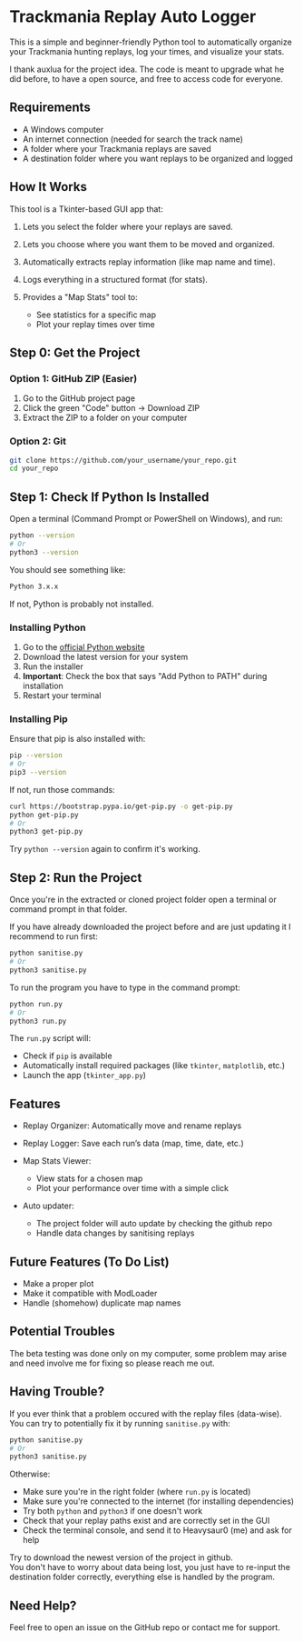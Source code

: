 # Trackmania Replay Auto Logger

This is a simple and beginner-friendly Python tool to automatically organize your Trackmania hunting replays, log your times, and visualize your stats.

I thank auxlua for the project idea. The code is meant to upgrade what he did before, to have a open source, and free to access code for everyone.

## Requirements

* A Windows computer
* An internet connection (needed for search the track name)
* A folder where your Trackmania replays are saved
* A destination folder where you want replays to be organized and logged

## How It Works

This tool is a Tkinter-based GUI app that:

1. Lets you select the folder where your replays are saved.
2. Lets you choose where you want them to be moved and organized.
3. Automatically extracts replay information (like map name and time).
4. Logs everything in a structured format (for stats).
5. Provides a "Map Stats" tool to:

   * See statistics for a specific map
   * Plot your replay times over time

## Step 0: Get the Project

### Option 1: GitHub ZIP (Easier)

1. Go to the GitHub project page
2. Click the green "Code" button → Download ZIP
3. Extract the ZIP to a folder on your computer

### Option 2: Git

```bash
git clone https://github.com/your_username/your_repo.git
cd your_repo
```

## Step 1: Check If Python Is Installed

Open a terminal (Command Prompt or PowerShell on Windows), and run:

```bash
python --version
# Or
python3 --version
```

You should see something like:

```bash
Python 3.x.x
```

If not, Python is probably not installed.

### Installing Python

1. Go to the [official Python website](https://www.python.org/downloads/)
2. Download the latest version for your system
3. Run the installer
4. **Important**: Check the box that says "Add Python to PATH" during installation
5. Restart your terminal

### Installing Pip

Ensure that pip is also installed with:

```bash
pip --version
# Or
pip3 --version
```

If not, run those commands:

```bash
curl https://bootstrap.pypa.io/get-pip.py -o get-pip.py
python get-pip.py
# Or
python3 get-pip.py
```

Try `python --version` again to confirm it's working.

## Step 2: Run the Project

Once you're in the extracted or cloned project folder open a terminal or command prompt in that folder.

If you have already downloaded the project before and are just updating it I recommend to run first:

```bash
python sanitise.py
# Or
python3 sanitise.py
```

To run the program you have to type in the command prompt:

```bash
python run.py
# Or
python3 run.py
```

The `run.py` script will:

* Check if `pip` is available
* Automatically install required packages (like `tkinter`, `matplotlib`, etc.)
* Launch the app (`tkinter_app.py`)

## Features

* Replay Organizer: Automatically move and rename replays
* Replay Logger: Save each run’s data (map, time, date, etc.)
* Map Stats Viewer:

  * View stats for a chosen map
  * Plot your performance over time with a simple click
* Auto updater:
  
  * The project folder will auto update by checking the github repo
  * Handle data changes by sanitising replays

## Future Features (To Do List)

* Make a proper plot
* Make it compatible with ModLoader
* Handle (shomehow) duplicate map names

## Potential Troubles

The beta testing was done only on my computer, some problem may arise and need involve me for fixing so please reach me out.

## Having Trouble?
  
If you ever think that a problem occured with the replay files (data-wise).  
You can try to potentially fix it by running `sanitise.py` with:

```bash
python sanitise.py
# Or
python3 sanitise.py
```

Otherwise:

* Make sure you're in the right folder (where `run.py` is located)
* Make sure you're connected to the internet (for installing dependencies)
* Try both `python` and `python3` if one doesn't work
* Check that your replay paths exist and are correctly set in the GUI
* Check the terminal console, and send it to Heavysaur0 (me) and ask for help

Try to download the newest version of the project in github.  
You don't have to worry about data being lost, you just have to re-input the destination folder correctly, everything else is handled by the program.

## Need Help?

Feel free to open an issue on the GitHub repo or contact me for support.
